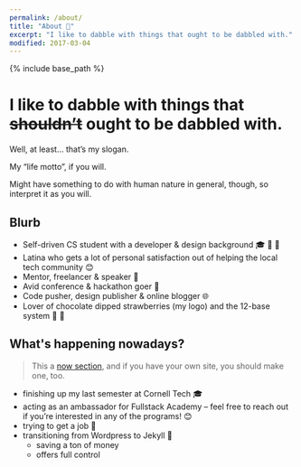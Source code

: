 ```yaml
---
permalink: /about/
title: "About 👀"
excerpt: "I like to dabble with things that ought to be dabbled with."
modified: 2017-03-04
---
```


{% include base_path %}

<h1>I like to dabble with things that <del>shouldn’t</del> ought to be dabbled with.</h1>

Well, at least… that’s my slogan.

My “life motto”, if you will.

Might have something to do with human nature in general, though, so interpret it as you will.

## Blurb

- Self-driven CS student with a developer & design background 🎓 🔨 🎨
- Latina who gets a lot of personal satisfaction out of helping the local tech community 😊
- Mentor, freelancer & speaker 💬
- Avid conference & hackathon goer 🚗
- Code pusher, design publisher & online blogger 🌐
- Lover of chocolate dipped strawberries (my logo) and the 12-base system 🍓 🍫

## What's happening nowadays?

> This a [now section](http://nownownow.com/about), and if you have your own site, you should make one, too.

- finishing up my last semester at Cornell Tech 🎓
- acting as an ambassador for Fullstack Academy – feel free to reach out if you’re interested in any of the programs! 😊
- trying to get a job 🤣
- transitioning from Wordpress to Jekyll 📝
    + saving a ton of money
    + offers full control